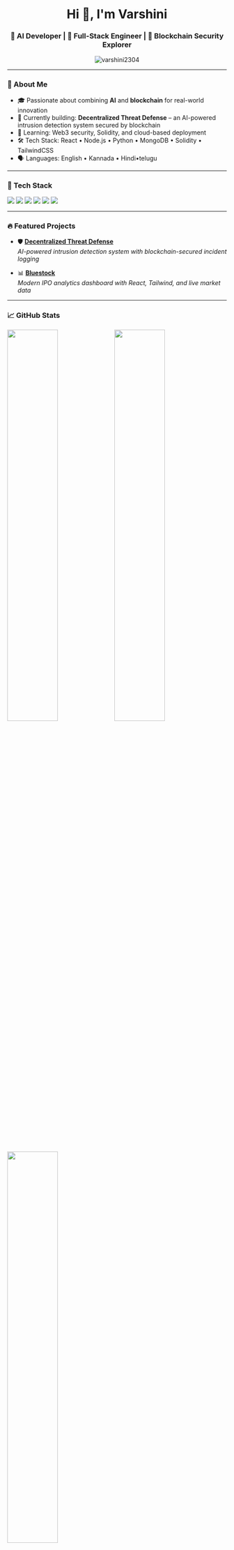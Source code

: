 <!-- GitHub Profile README for Varshini -->

<h1 align="center">Hi 👋, I'm Varshini</h1>
<h3 align="center">🚀 AI Developer | 🧩 Full-Stack Engineer | 🔐 Blockchain Security Explorer</h3>

<p align="center">
  <img src="https://komarev.com/ghpvc/?username=varshini2304&label=Profile%20views&color=0e75b6&style=flat" alt="varshini2304" />
</p>

---

### 🧠 About Me

- 🎓 Passionate about combining **AI** and **blockchain** for real-world innovation  
- 🔭 Currently building: **Decentralized Threat Defense** – an AI-powered intrusion detection system secured by blockchain  
- 🌱 Learning: Web3 security, Solidity, and cloud-based deployment  
- 🛠️ Tech Stack: React • Node.js • Python • MongoDB • Solidity • TailwindCSS  
- 🗣️ Languages: English • Kannada • Hindi•telugu

---

### 🧰 Tech Stack

<p align="left">
  <img src="https://img.shields.io/badge/React-20232A?style=flat&logo=react" />
  <img src="https://img.shields.io/badge/Node.js-339933?style=flat&logo=node.js" />
  <img src="https://img.shields.io/badge/Python-3776AB?style=flat&logo=python" />
  <img src="https://img.shields.io/badge/TailwindCSS-38B2AC?style=flat&logo=tailwind-css" />
  <img src="https://img.shields.io/badge/MongoDB-4EA94B?style=flat&logo=mongodb" />
  <img src="https://img.shields.io/badge/Solidity-363636?style=flat&logo=solidity" />
</p>

---

### 🔥 Featured Projects

- 🛡️ [**Decentralized Threat Defense**](https://github.com/varshini2304/dec-threat-defense)  
  _AI-powered intrusion detection system with blockchain-secured incident logging_

- 📊 [**Bluestock**](https://github.com/varshini2304/bluestock)  
  _Modern IPO analytics dashboard with React, Tailwind, and live market data_

---

### 📈 GitHub Stats

<p align="left">
  <img src="https://github-readme-stats.vercel.app/api?username=varshini2304&show_icons=true&theme=tokyonight" width="48%" />
  <img src="https://github-readme-streak-stats.herokuapp.com/?user=varshini2304&theme=tokyonight" width="48%" />
</p>
<p align="left">
  <img src="https://github-readme-stats.vercel.app/api/top-langs/?username=varshini2304&layout=compact&theme=tokyonight" width="48%" />
</p>

---

### 📫 Connect with Me

[![LinkedIn](https://img.shields.io/badge/LinkedIn-blue?logo=linkedin&style=flat)](https://www.linkedin.com/in/varshini-m-25349527b/)  
[![Email](https://img.shields.io/badge/Email-D14836?style=flat&logo=gmail&logoColor=white)](mailto:varshini0235@gamil.com)

---

### 🎯 Quote of the Day
> _"The best way to predict the future is to invent it."_ — Alan Kay
